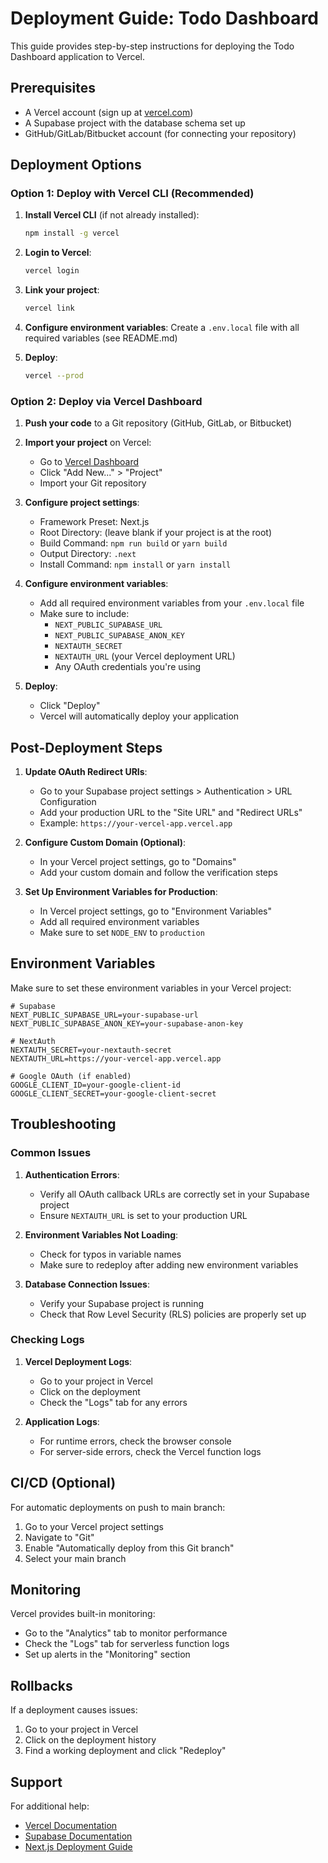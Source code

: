 # Deployment Guide: Todo Dashboard

This guide provides step-by-step instructions for deploying the Todo Dashboard application to Vercel.

## Prerequisites

- A Vercel account (sign up at [vercel.com](https://vercel.com))
- A Supabase project with the database schema set up
- GitHub/GitLab/Bitbucket account (for connecting your repository)

## Deployment Options

### Option 1: Deploy with Vercel CLI (Recommended)

1. **Install Vercel CLI** (if not already installed):
   ```bash
   npm install -g vercel
   ```

2. **Login to Vercel**:
   ```bash
   vercel login
   ```

3. **Link your project**:
   ```bash
   vercel link
   ```

4. **Configure environment variables**:
   Create a `.env.local` file with all required variables (see README.md)

5. **Deploy**:
   ```bash
   vercel --prod
   ```

### Option 2: Deploy via Vercel Dashboard

1. **Push your code** to a Git repository (GitHub, GitLab, or Bitbucket)

2. **Import your project** on Vercel:
   - Go to [Vercel Dashboard](https://vercel.com/dashboard)
   - Click "Add New..." > "Project"
   - Import your Git repository

3. **Configure project settings**:
   - Framework Preset: Next.js
   - Root Directory: (leave blank if your project is at the root)
   - Build Command: `npm run build` or `yarn build`
   - Output Directory: `.next`
   - Install Command: `npm install` or `yarn install`

4. **Configure environment variables**:
   - Add all required environment variables from your `.env.local` file
   - Make sure to include:
     - `NEXT_PUBLIC_SUPABASE_URL`
     - `NEXT_PUBLIC_SUPABASE_ANON_KEY`
     - `NEXTAUTH_SECRET`
     - `NEXTAUTH_URL` (your Vercel deployment URL)
     - Any OAuth credentials you're using

5. **Deploy**:
   - Click "Deploy"
   - Vercel will automatically deploy your application

## Post-Deployment Steps

1. **Update OAuth Redirect URIs**:
   - Go to your Supabase project settings > Authentication > URL Configuration
   - Add your production URL to the "Site URL" and "Redirect URLs"
   - Example: `https://your-vercel-app.vercel.app`

2. **Configure Custom Domain (Optional)**:
   - In your Vercel project settings, go to "Domains"
   - Add your custom domain and follow the verification steps

3. **Set Up Environment Variables for Production**:
   - In Vercel project settings, go to "Environment Variables"
   - Add all required environment variables
   - Make sure to set `NODE_ENV` to `production`

## Environment Variables

Make sure to set these environment variables in your Vercel project:

```
# Supabase
NEXT_PUBLIC_SUPABASE_URL=your-supabase-url
NEXT_PUBLIC_SUPABASE_ANON_KEY=your-supabase-anon-key

# NextAuth
NEXTAUTH_SECRET=your-nextauth-secret
NEXTAUTH_URL=https://your-vercel-app.vercel.app

# Google OAuth (if enabled)
GOOGLE_CLIENT_ID=your-google-client-id
GOOGLE_CLIENT_SECRET=your-google-client-secret
```

## Troubleshooting

### Common Issues

1. **Authentication Errors**:
   - Verify all OAuth callback URLs are correctly set in your Supabase project
   - Ensure `NEXTAUTH_URL` is set to your production URL

2. **Environment Variables Not Loading**:
   - Check for typos in variable names
   - Make sure to redeploy after adding new environment variables

3. **Database Connection Issues**:
   - Verify your Supabase project is running
   - Check that Row Level Security (RLS) policies are properly set up

### Checking Logs

1. **Vercel Deployment Logs**:
   - Go to your project in Vercel
   - Click on the deployment
   - Check the "Logs" tab for any errors

2. **Application Logs**:
   - For runtime errors, check the browser console
   - For server-side errors, check the Vercel function logs

## CI/CD (Optional)

For automatic deployments on push to main branch:

1. Go to your Vercel project settings
2. Navigate to "Git"
3. Enable "Automatically deploy from this Git branch"
4. Select your main branch

## Monitoring

Vercel provides built-in monitoring:
- Go to the "Analytics" tab to monitor performance
- Check the "Logs" tab for serverless function logs
- Set up alerts in the "Monitoring" section

## Rollbacks

If a deployment causes issues:
1. Go to your project in Vercel
2. Click on the deployment history
3. Find a working deployment and click "Redeploy"

## Support

For additional help:
- [Vercel Documentation](https://vercel.com/docs)
- [Supabase Documentation](https://supabase.com/docs)
- [Next.js Deployment Guide](https://nextjs.org/docs/deployment)
